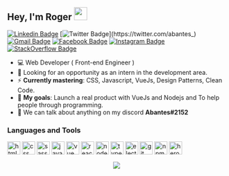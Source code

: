 ## Hey, I'm Roger <img src="https://github.com/TheDudeThatCode/TheDudeThatCode/raw/master/Assets/Developer.gif" width="30px">

[![Linkedin Badge](https://img.shields.io/badge/-LinkedIn-blue?style=flat-square&logo=Linkedin&logoColor=white&link=https://www.linkedin.com/in/roger-luiz/)](https://www.linkedin.com/in/roger-luiz/)
[![Twitter Badge](https://img.shields.io/badge/-Twitter-1ca0f1?style=flat-square&labelColor=1ca0f1&logo=twitter&logoColor=white&link=https://twitter.com/abantes_)](https://twitter.com/abantes_)
[![Gmail Badge](https://img.shields.io/badge/-Gmail-D14836?&style=flat-square&logo=Gmail&logoColor=white&link=mailto:rogerluiz010@gmail.com)](mailto:rogerluiz010@gmail.com)
[![Facebook Badge]( https://img.shields.io/badge/facebook-%231877F2.svg?&style=flat-square&logo=facebook&logoColor=white)](https://www.facebook.com/roger.luiz.790256/)
[![Instagram Badge](https://img.shields.io/badge/instagram-%23E4405F.svg?&style=flat-square&logo=instagram&logoColor=white)](https://www.instagram.com/rogersluiz_/?hl=pt-br)
[![StackOverflow Badge](https://img.shields.io/badge/stack%20overflow-FE7A16?logo=stack-overflow&logoColor=white&style=flat-square)](https://stackoverflow.com/users/14442211/roger-luiz?tab=profile)

- :computer: Web Developer ( Front-end Engineer )
- :eyes: Looking for an opportunity as an intern in the development area.
- :zap: **Currently mastering**: CSS, Javascript, VueJs, Design Patterns, Clean Code.
- :rocket: **My goals**: Launch a real product with VueJs and Nodejs and To help people through programming.
- :speech_balloon: We can talk about anything on my discord **Abantes#2152**

### Languages and Tools

<p align="left">
  <img src="https://devicons.github.io/devicon/devicon.git/icons/html5/html5-plain-wordmark.svg" alt="html" width="30" height="30"/>
  <img src="https://devicons.github.io/devicon/devicon.git/icons/css3/css3-plain-wordmark.svg" alt="css" width="30" height="30"/>
  <img src="https://devicon.dev/devicon.git/icons/sass/sass-original.svg" alt="sass" width="30" height="30"/>
  <img src="https://devicons.github.io/devicon/devicon.git/icons/javascript/javascript-original.svg" alt="javascript" width="30" height="30"/> 
  <img src="https://devicon.dev/devicon.git/icons/vuejs/vuejs-original.svg" alt="vue" width="30" height="30"/>
  <img src="https://devicon.dev/devicon.git/icons/react/react-original.svg" alt="react" width="30" height="30"/>
  <img src="https://devicons.github.io/devicon/devicon.git/icons/nodejs/nodejs-original.svg" alt="nodejs" width="30" height="30"/>
  <img src="https://devicons.github.io/devicon/devicon.git/icons/typescript/typescript-original.svg" alt="typescript" width="30" height="30"/>
  <img src="https://devicons.github.io/devicon/devicon.git/icons/electron/electron-original.svg" alt="electron" width="30" height="30"/>
  <img src="https://devicon.dev/devicon.git/icons/git/git-original.svg" alt="git" width="30" height="30"/>
  <img src="https://devicon.dev/devicon.git/icons/npm/npm-original-wordmark.svg" alt="npm" width="30" height="30"/>
  <img src="https://devicon.dev/devicon.git/icons/heroku/heroku-plain.svg" alt="heroku" width="30" height="30"/>
</p>

<p align="center"> <img src="https://github-readme-stats.vercel.app/api?username=roger3g&show_icons=true&hide_border=false&count_private=true"/> </p>

